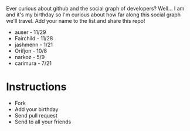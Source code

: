 Ever curious about github and the social graph of developers? Well... I am and it's my birthday so I'm curious about how far along this social graph we'll travel. Add your name to the list and share this repo!

- auser - 11/29
- Fairchild - 11/28
- jashmenn - 1/21
- Orifjon - 10/8
- narkoz - 5/9
- carimura - 7/21

Instructions
============
* Fork
* Add your birthday
* Send pull request
* Send to all your friends